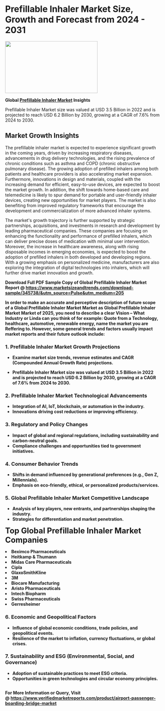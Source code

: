 <H1>Prefillable Inhaler Market Size, Growth and Forecast from 2024 - 2031</H1><img class="aligncenter size-medium wp-image-584254" src="https://thirdeyenews.in/wp-content/uploads/2024/09/Global-Market-Research-300x168.jpeg" alt="" width="300" height="168" /><p><strong>Global&nbsp;<a href="https://www.marketsizeandtrends.com/download-sample/345738/&amp;utm_source=Pulse&amp;utm_medium=205">Prefillable Inhaler Market</a> Insights</strong></p><p>Prefillable Inhaler Market size was valued at USD 3.5 Billion in 2022 and is projected to reach USD 6.2 Billion by 2030, growing at a CAGR of 7.6% from 2024 to 2030.</p><p><h2>Market Growth Insights</h2> <p>The prefillable inhaler market is expected to experience significant growth in the coming years, driven by increasing respiratory diseases, advancements in drug delivery technologies, and the rising prevalence of chronic conditions such as asthma and COPD (chronic obstructive pulmonary disease). The growing adoption of prefilled inhalers among both patients and healthcare providers is also accelerating market expansion. Furthermore, innovations in design and materials, coupled with the increasing demand for efficient, easy-to-use devices, are expected to boost the market growth. In addition, the shift towards home-based care and telemedicine is likely to spur demand for portable and user-friendly inhaler devices, creating new opportunities for market players. The market is also benefiting from improved regulatory frameworks that encourage the development and commercialization of more advanced inhaler systems.</p> <p><strong></strong></p> <p>The market's growth trajectory is further supported by strategic partnerships, acquisitions, and investments in research and development by leading pharmaceutical companies. These companies are focusing on enhancing the functionality and performance of prefilled inhalers, which can deliver precise doses of medication with minimal user intervention. Moreover, the increase in healthcare awareness, along with rising disposable incomes in emerging economies, is expected to boost the adoption of prefilled inhalers in both developed and developing regions. With a growing emphasis on personalized medicine, manufacturers are also exploring the integration of digital technologies into inhalers, which will further drive market innovation and growth.</p> <p><strong></p><p><span class=""><strong>Download Full PDF Sample Copy of Global Prefillable Inhaler Market Report</strong> @ <a href="https://www.marketsizeandtrends.com/download-sample/345738/&amp;utm_source=Pulse&amp;utm_medium=205" target="_blank">https://www.marketsizeandtrends.com/download-sample/345738/&amp;utm_source=Pulse&amp;utm_medium=205</a></span></p><p>In order to make an accurate and perceptive description of future scope of a Global&nbsp;Prefillable Inhaler Market Market as Global&nbsp;Prefillable Inhaler Market Market of 2025, you need to describe a clear Vision &ndash; What Industry or Linda can you think of for example: Quote from a Technology, healthcare, automotive, renewable energy, name the market you are Reffering to. However, some general trends and factors usually impact market reports and their future outlook include:</p><h3>1.&nbsp;<strong>Prefillable Inhaler Market Growth Projections</strong></h3><ul><li>Examine market size trends, revenue estimates and CAGR (Compounded Annual Growth Rate) projections.</li><li><p>Prefillable Inhaler Market size was valued at USD 3.5 Billion in 2022 and is projected to reach USD 6.2 Billion by 2030, growing at a CAGR of 7.6% from 2024 to 2030.</p></li></ul><h3>2.&nbsp;<strong>Prefillable Inhaler Market Technological Advancements</strong></h3><ul><li>Integration of AI, IoT, blockchain, or automation in the industry.</li><li>Innovations driving cost reductions or improving efficiency.</li></ul><h3>3.&nbsp;<strong>Regulatory and Policy Changes</strong></h3><ul><li>Impact of global and regional regulations, including sustainability and carbon-neutral goals.</li><li>Compliance challenges and opportunities tied to government initiatives.</li></ul><h3>4.&nbsp;<strong>Consumer Behavior Trends</strong></h3><ul><li>Shifts in demand influenced by generational preferences (e.g., Gen Z, Millennials).</li><li>Emphasis on eco-friendly, ethical, or personalized products/services.</li></ul><h3>5.&nbsp;<strong>Global Prefillable Inhaler Market Competitive Landscape</strong></h3><ul><li>Analysis of key players, new entrants, and partnerships shaping the industry.</li><li>Strategies for differentiation and market penetration.</li></ul><p data-pm-slice="1 1 []"><span style="color: inherit; font-family: inherit; font-size: 25px;">Top Global Prefillable Inhaler Market Companies</span></p><div class="" data-test-id=""><p><li>Beximco Pharmaceuticals</li><li> Heitkamp & Thumann</li><li> Midas Care Pharmaceuticals</li><li> Cipla</li><li> GlaxoSmithKline</li><li> 3M</li><li> Biocare Manufacturing</li><li> Aristo Pharmaceuticals</li><li> Intech Biopharm</li><li> Swiss Pharmaceuticals</li><li> Gerresheimer</li></p></div><h3>6.&nbsp;<strong>Economic and Geopolitical Factors</strong></h3><ul><li>Influence of global economic conditions, trade policies, and geopolitical events.</li><li>Resilience of the market to inflation, currency fluctuations, or global crises.</li></ul><h3>7.&nbsp;<strong>Sustainability and ESG (Environmental, Social, and Governance)</strong></h3><ul><li>Adoption of sustainable practices to meet ESG criteria.</li><li>Opportunities in green technologies and circular economy principles.</li></ul><h2><strong style="font-size: 14px;">For More Information or Query, Visit @&nbsp;</strong><a style="background-color: #ffffff; font-size: 14px;" href="https://www.marketsizeandtrends.com/report/prefillable-inhaler-market/" target="_blank">https://www.verifiedmarketreports.com/product/airport-passenger-boarding-bridge-market</a></h2>
